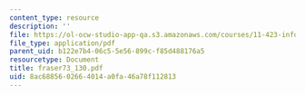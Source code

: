 ```yaml
---
content_type: resource
description: ''
file: https://ol-ocw-studio-app-qa.s3.amazonaws.com/courses/11-423-information-and-communication-technologies-in-community-development-spring-2004/8ac6885602664014a0fa46a78f112813_fraser73_130.pdf
file_type: application/pdf
parent_uid: b122e7b4-06c5-5e56-899c-f85d488176a5
resourcetype: Document
title: fraser73_130.pdf
uid: 8ac68856-0266-4014-a0fa-46a78f112813
---
```

